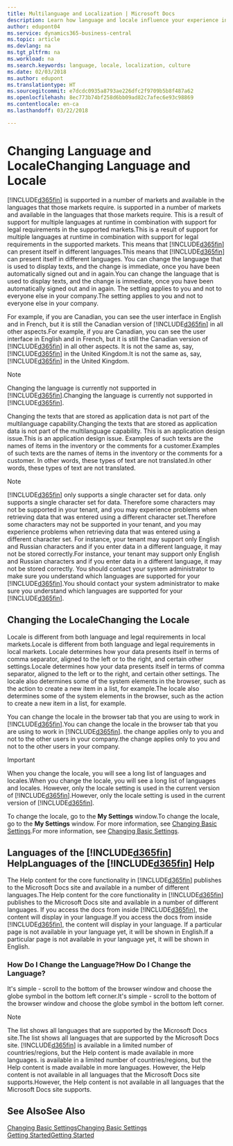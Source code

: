 ```yaml
---
title: Multilanguage and Localization | Microsoft Docs
description: Learn how language and locale influence your experience in Business Central.
author: edupont04
ms.service: dynamics365-business-central
ms.topic: article
ms.devlang: na
ms.tgt_pltfrm: na
ms.workload: na
ms.search.keywords: language, locale, localization, culture
ms.date: 02/03/2018
ms.author: edupont
ms.translationtype: HT
ms.sourcegitcommit: e7dcdc0935a8793ae226dfc2f9709b5b8f487a62
ms.openlocfilehash: 8ec773b74bf258d6bb09ad82c7afec6e93c98869
ms.contentlocale: en-ca
ms.lasthandoff: 03/22/2018

---
```

# <a name="changing-language-and-locale"></a><span data-ttu-id="8cf6c-103">Changing Language and Locale</span><span class="sxs-lookup"><span data-stu-id="8cf6c-103">Changing Language and Locale</span></span>
[!INCLUDE[d365fin](includes/d365fin_md.md)]<span data-ttu-id="8cf6c-104"> is supported in a number of markets and available in the languages that those markets require.</span><span class="sxs-lookup"><span data-stu-id="8cf6c-104"> is supported in a number of markets and available in the languages that those markets require.</span></span> <span data-ttu-id="8cf6c-105">This is a result of support for multiple languages at runtime in combination with support for legal requirements in the supported markets.</span><span class="sxs-lookup"><span data-stu-id="8cf6c-105">This is a result of support for multiple languages at runtime in combination with support for legal requirements in the supported markets.</span></span> <span data-ttu-id="8cf6c-106">This means that [!INCLUDE[d365fin](includes/d365fin_md.md)] can present itself in different languages.</span><span class="sxs-lookup"><span data-stu-id="8cf6c-106">This means that [!INCLUDE[d365fin](includes/d365fin_md.md)] can present itself in different languages.</span></span> <span data-ttu-id="8cf6c-107">You can change the language that is used to display texts, and the change is immediate, once you have been automatically signed out and in again.</span><span class="sxs-lookup"><span data-stu-id="8cf6c-107">You can change the language that is used to display texts, and the change is immediate, once you have been automatically signed out and in again.</span></span> <span data-ttu-id="8cf6c-108">The setting applies to you and not to everyone else in your company.</span><span class="sxs-lookup"><span data-stu-id="8cf6c-108">The setting applies to you and not to everyone else in your company.</span></span>  

<span data-ttu-id="8cf6c-109">For example, if you are Canadian, you can see the user interface in English and in French, but it is still the Canadian version of [!INCLUDE[d365fin](includes/d365fin_md.md)] in all other aspects.</span><span class="sxs-lookup"><span data-stu-id="8cf6c-109">For example, if you are Canadian, you can see the user interface in English and in French, but it is still the Canadian version of [!INCLUDE[d365fin](includes/d365fin_md.md)] in all other aspects.</span></span> <span data-ttu-id="8cf6c-110">It is not the same as, say, [!INCLUDE[d365fin](includes/d365fin_md.md)] in the United Kingdom.</span><span class="sxs-lookup"><span data-stu-id="8cf6c-110">It is not the same as, say, [!INCLUDE[d365fin](includes/d365fin_md.md)] in the United Kingdom.</span></span>  

> [!NOTE]  
>  <span data-ttu-id="8cf6c-111">Changing the language is currently not supported in [!INCLUDE[d365fin](includes/d365fin_md.md)].</span><span class="sxs-lookup"><span data-stu-id="8cf6c-111">Changing the language is currently not supported in [!INCLUDE[d365fin](includes/d365fin_md.md)].</span></span>

<span data-ttu-id="8cf6c-112">Changing the texts that are stored as application data is not part of the multilanguage capability.</span><span class="sxs-lookup"><span data-stu-id="8cf6c-112">Changing the texts that are stored as application data is not part of the multilanguage capability.</span></span> <span data-ttu-id="8cf6c-113">This is an application design issue.</span><span class="sxs-lookup"><span data-stu-id="8cf6c-113">This is an application design issue.</span></span> <span data-ttu-id="8cf6c-114">Examples of such texts are the names of items in the inventory or the comments for a customer.</span><span class="sxs-lookup"><span data-stu-id="8cf6c-114">Examples of such texts are the names of items in the inventory or the comments for a customer.</span></span> <span data-ttu-id="8cf6c-115">In other words, these types of text are not translated.</span><span class="sxs-lookup"><span data-stu-id="8cf6c-115">In other words, these types of text are not translated.</span></span>  

> [!NOTE]  
>  [!INCLUDE[d365fin](includes/d365fin_md.md)]<span data-ttu-id="8cf6c-116"> only supports a single character set for data.</span><span class="sxs-lookup"><span data-stu-id="8cf6c-116"> only supports a single character set for data.</span></span> <span data-ttu-id="8cf6c-117">Therefore some characters may not be supported in your tenant, and you may experience problems when retrieving data that was entered using a different character set.</span><span class="sxs-lookup"><span data-stu-id="8cf6c-117">Therefore some characters may not be supported in your tenant, and you may experience problems when retrieving data that was entered using a different character set.</span></span> <span data-ttu-id="8cf6c-118">For instance, your tenant may support only English and Russian characters and if you enter data in a different language, it may not be stored correctly.</span><span class="sxs-lookup"><span data-stu-id="8cf6c-118">For instance, your tenant may support only English and Russian characters and if you enter data in a different language, it may not be stored correctly.</span></span> <span data-ttu-id="8cf6c-119">You should contact your system administrator to make sure you understand which languages are supported for your [!INCLUDE[d365fin](includes/d365fin_md.md)].</span><span class="sxs-lookup"><span data-stu-id="8cf6c-119">You should contact your system administrator to make sure you understand which languages are supported for your [!INCLUDE[d365fin](includes/d365fin_md.md)].</span></span>  

## <a name="changing-the-locale"></a><span data-ttu-id="8cf6c-120">Changing the Locale</span><span class="sxs-lookup"><span data-stu-id="8cf6c-120">Changing the Locale</span></span>
<span data-ttu-id="8cf6c-121">Locale is different from both language and legal requirements in local markets.</span><span class="sxs-lookup"><span data-stu-id="8cf6c-121">Locale is different from both language and legal requirements in local markets.</span></span> <span data-ttu-id="8cf6c-122">Locale determines how your data presents itself in terms of comma separator, aligned to the left or to the right, and certain other settings.</span><span class="sxs-lookup"><span data-stu-id="8cf6c-122">Locale determines how your data presents itself in terms of comma separator, aligned to the left or to the right, and certain other settings.</span></span> <span data-ttu-id="8cf6c-123">The locale also determines some of the system elements in the browser, such as the action to create a new item in a list, for example.</span><span class="sxs-lookup"><span data-stu-id="8cf6c-123">The locale also determines some of the system elements in the browser, such as the action to create a new item in a list, for example.</span></span>  

<span data-ttu-id="8cf6c-124">You can change the locale in the browser tab that you are using to work in [!INCLUDE[d365fin](includes/d365fin_md.md)].</span><span class="sxs-lookup"><span data-stu-id="8cf6c-124">You can change the locale in the browser tab that you are using to work in [!INCLUDE[d365fin](includes/d365fin_md.md)].</span></span> <span data-ttu-id="8cf6c-125">the change applies only to you and not to the other users in your company.</span><span class="sxs-lookup"><span data-stu-id="8cf6c-125">the change applies only to you and not to the other users in your company.</span></span>  

> [!IMPORTANT]  
>  <span data-ttu-id="8cf6c-126">When you change the locale, you will see a long list of languages and locales.</span><span class="sxs-lookup"><span data-stu-id="8cf6c-126">When you change the locale, you will see a long list of languages and locales.</span></span> <span data-ttu-id="8cf6c-127">However, only the locale setting is used in the current version of [!INCLUDE[d365fin](includes/d365fin_md.md)].</span><span class="sxs-lookup"><span data-stu-id="8cf6c-127">However, only the locale setting is used in the current version of [!INCLUDE[d365fin](includes/d365fin_md.md)].</span></span>  

<span data-ttu-id="8cf6c-128">To change the locale, go to the **My Settings** window.</span><span class="sxs-lookup"><span data-stu-id="8cf6c-128">To change the locale, go to the **My Settings** window.</span></span> <span data-ttu-id="8cf6c-129">For more information, see [Changing Basic Settings](ui-change-basic-settings.md).</span><span class="sxs-lookup"><span data-stu-id="8cf6c-129">For more information, see [Changing Basic Settings](ui-change-basic-settings.md).</span></span>  

## <a name="languages-of-the-included365finincludesd365finmdmd-help"></a><span data-ttu-id="8cf6c-130">Languages of the [!INCLUDE[d365fin](includes/d365fin_md.md)] Help</span><span class="sxs-lookup"><span data-stu-id="8cf6c-130">Languages of the [!INCLUDE[d365fin](includes/d365fin_md.md)] Help</span></span>
<span data-ttu-id="8cf6c-131">The Help content for the core functionality in [!INCLUDE[d365fin](includes/d365fin_md.md)] publishes to the Microsoft Docs site and available in a number of different languages.</span><span class="sxs-lookup"><span data-stu-id="8cf6c-131">The Help content for the core functionality in [!INCLUDE[d365fin](includes/d365fin_md.md)] publishes to the Microsoft Docs site and available in a number of different languages.</span></span> <span data-ttu-id="8cf6c-132">If you access the docs from inside [!INCLUDE[d365fin](includes/d365fin_md.md)], the content will display in your language.</span><span class="sxs-lookup"><span data-stu-id="8cf6c-132">If you access the docs from inside [!INCLUDE[d365fin](includes/d365fin_md.md)], the content will display in your language.</span></span> <span data-ttu-id="8cf6c-133">If a particular page is not available in your language yet, it will be shown in English.</span><span class="sxs-lookup"><span data-stu-id="8cf6c-133">If a particular page is not available in your language yet, it will be shown in English.</span></span>

### <a name="how-do-i-change-the-language"></a><span data-ttu-id="8cf6c-134">How Do I Change the Language?</span><span class="sxs-lookup"><span data-stu-id="8cf6c-134">How Do I Change the Language?</span></span>
<span data-ttu-id="8cf6c-135">It's simple - scroll to the bottom of the browser window and choose the globe symbol in the bottom left corner.</span><span class="sxs-lookup"><span data-stu-id="8cf6c-135">It's simple - scroll to the bottom of the browser window and choose the globe symbol in the bottom left corner.</span></span>

> [!NOTE]  
> <span data-ttu-id="8cf6c-136">The list shows all languages that are supported by the Microsoft Docs site.</span><span class="sxs-lookup"><span data-stu-id="8cf6c-136">The list shows all languages that are supported by the Microsoft Docs site.</span></span> [!INCLUDE[d365fin](includes/d365fin_md.md)]<span data-ttu-id="8cf6c-137"> is available in a limited number of countries/regions, but the Help content is made available in more languages.</span><span class="sxs-lookup"><span data-stu-id="8cf6c-137"> is available in a limited number of countries/regions, but the Help content is made available in more languages.</span></span> <span data-ttu-id="8cf6c-138">However, the Help content is not available in all languages that the Microsoft Docs site supports.</span><span class="sxs-lookup"><span data-stu-id="8cf6c-138">However, the Help content is not available in all languages that the Microsoft Docs site supports.</span></span>

## <a name="see-also"></a><span data-ttu-id="8cf6c-139">See Also</span><span class="sxs-lookup"><span data-stu-id="8cf6c-139">See Also</span></span>  
[<span data-ttu-id="8cf6c-140">Changing Basic Settings</span><span class="sxs-lookup"><span data-stu-id="8cf6c-140">Changing Basic Settings</span></span>](ui-change-basic-settings.md)  
[<span data-ttu-id="8cf6c-141">Getting Started</span><span class="sxs-lookup"><span data-stu-id="8cf6c-141">Getting Started</span></span>](product-get-started.md)  

